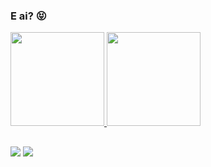 ### **E ai?** 😝

<div>
  <a href="https://github.com/mivstcnlg">
  <img height="150em" src="https://github-readme-stats.vercel.app/api?username=mivstcnlg&show_icons=true&theme=jolly&include_all_commits=true&count_private=true"/>
  <img height="150em" src="https://github-readme-stats.vercel.app/api/top-langs/?username=mivstcnlg&layout=compact&langs_count=7&theme=jolly"/>
</div>

##
   
<a href="https://discord.com/channels/@mivstcnlg#5116" target="_blank"> <img src="https://img.shields.io/badge/Discord-7289DA?style=for-the-badge&logo=discord&logoColor=white" target="_blank"></a>
<a href="https://open.spotify.com/user/xo7cibfjd2a9lop8isfec9q0n?si=1019e332187b4820" target="_blank"> <img src="https://img.shields.io/badge/Spotify-1ED760?&style=for-the-badge&logo=spotify&logoColor=white" target="_blank"></a>
